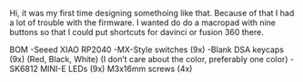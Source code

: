 Hi, it was my first time designing somethoing like that. Because of that I had a lot of trouble with the firmware.
I wanted do do a macropad with nine buttons so that I could put shortcuts for davinci or fusion 360 there.

BOM
-Seeed XIAO RP2040
-MX-Style switches (9x)
-Blank DSA keycaps (9x) (Red, Black, White) (I don’t care about the color, preferably one color) 
-SK6812 MINI-E LEDs (9x)
M3x16mm screws (4x)
